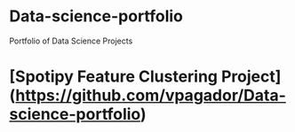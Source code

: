 # Data-science-portfolio
Portfolio of Data Science Projects

# [Spotipy Feature Clustering Project] (https://github.com/vpagador/Data-science-portfolio)
